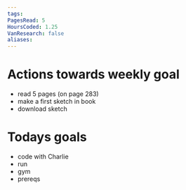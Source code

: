 ```yaml
---
tags: 
PagesRead: 5
HoursCoded: 1.25
VanResearch: false
aliases:
---
```

# Actions towards weekly goal
- read 5 pages (on page 283)
- make a first sketch in book
- download sketch
# Todays goals
- code with Charlie
- run 
- gym
- prereqs